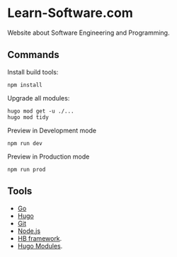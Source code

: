 # Learn-Software.com

Website about Software Engineering and Programming.

## Commands

Install build tools:
```
npm install
```

Upgrade all modules:
```
hugo mod get -u ./...
hugo mod tidy
```

Preview in Development mode
```
npm run dev
```

Preview in Production mode
```
npm run prod
```

## Tools

- [Go](https://go.dev/)
- [Hugo](https://gohugo.io/)
- [Git](https://git-scm.com/)
- [Node.js](https://nodejs.org/)
- [HB framework](https://hbstack.dev/en/).
- [Hugo Modules](https://hugomods.com/).
